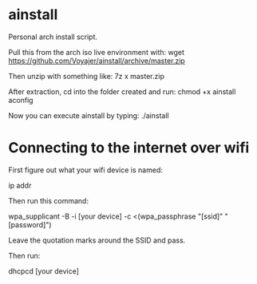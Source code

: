 # ainstall
Personal arch install script.

Pull this from the arch iso live environment with:
wget https://github.com/Voyajer/ainstall/archive/master.zip

Then unzip with something like:
7z x master.zip

After extraction, cd into the folder created and run:
chmod +x ainstall aconfig

Now you can execute ainstall by typing:
./ainstall

# Connecting to the internet over wifi

First figure out what your wifi device is named:

ip addr

Then run this command:

wpa_supplicant -B -i [your device] -c <(wpa_passphrase "[ssid]" "[password]")

Leave the quotation marks around the SSID and pass.

Then run:

dhcpcd [your device]
